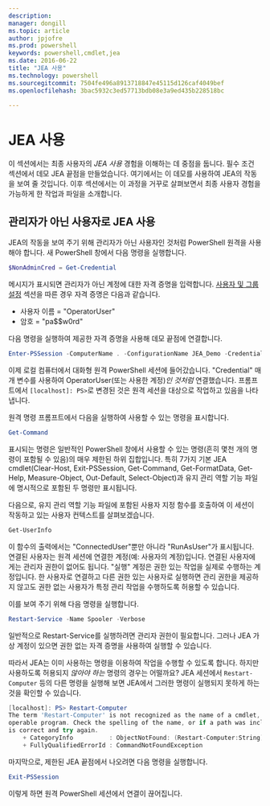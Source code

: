 ```yaml
---
description: 
manager: dongill
ms.topic: article
author: jpjofre
ms.prod: powershell
keywords: powershell,cmdlet,jea
ms.date: 2016-06-22
title: "JEA 사용"
ms.technology: powershell
ms.sourcegitcommit: 7504fe496a8913718847e45115d126caf4049bef
ms.openlocfilehash: 3bac5932c3ed57713bdb08e3a9ed435b228518bc

---
```


# JEA 사용
이 섹션에서는 최종 사용자의 *JEA 사용* 경험을 이해하는 데 중점을 둡니다.
필수 조건 섹션에서 데모 JEA 끝점을 만들었습니다.
여기에서는 이 데모를 사용하여 JEA의 작동을 보여 줄 것입니다.
이후 섹션에서는 이 과정을 거꾸로 살펴보면서 최종 사용자 경험을 가능하게 한 작업과 파일을 소개합니다.

## 관리자가 아닌 사용자로 JEA 사용
JEA의 작동을 보여 주기 위해 관리자가 아닌 사용자인 것처럼 PowerShell 원격을 사용해야 합니다.
새 PowerShell 창에서 다음 명령을 실행합니다.   

```PowerShell
$NonAdminCred = Get-Credential
```

메시지가 표시되면 관리자가 아닌 계정에 대한 자격 증명을 입력합니다.
[사용자 및 그룹 설정](creating-a-domain-controller.md#set-up-users-and-groups) 섹션을 따른 경우 자격 증명은 다음과 같습니다.
-   사용자 이름 = "OperatorUser"
-   암호 = "pa$$w0rd"

다음 명령을 실행하여 제공한 자격 증명을 사용해 데모 끝점에 연결합니다.

```PowerShell
Enter-PSSession -ComputerName . -ConfigurationName JEA_Demo -Credential $NonAdminCred
```

이제 로컬 컴퓨터에서 대화형 원격 PowerShell 세션에 들어갔습니다.
"Credential" 매개 변수를 사용하여 OperatorUser(또는 사용한 계정)*인 것처럼* 연결했습니다.
프롬프트에서 `[localhost]: PS>`로 변경된 것은 원격 세션을 대상으로 작업하고 있음을 나타냅니다.  

원격 명령 프롬프트에서 다음을 실행하여 사용할 수 있는 명령을 표시합니다.

```PowerShell
Get-Command
```

표시되는 명령은 일반적인 PowerShell 창에서 사용할 수 있는 명령(흔히 몇천 개의 명령이 포함될 수 있음)의 매우 제한된 하위 집합입니다.
특히 7가지 기본 JEA cmdlet(Clear-Host, Exit-PSSession, Get-Command, Get-FormatData, Get-Help, Measure-Object, Out-Default, Select-Object)과 유지 관리 역할 기능 파일에 명시적으로 포함된 두 명령만 표시됩니다.

다음으로, 유지 관리 역할 기능 파일에 포함된 사용자 지정 함수를 호출하여 이 세션이 작동하고 있는 사용자 컨텍스트를 살펴보겠습니다.

```PowerShell
Get-UserInfo
```

이 함수의 출력에서는 "ConnectedUser"뿐만 아니라 "RunAsUser"가 표시됩니다.
연결된 사용자는 원격 세션에 연결한 계정(예: 사용자의 계정)입니다.
연결된 사용자에게는 관리자 권한이 없어도 됩니다.
"실행" 계정은 권한 있는 작업을 실제로 수행하는 계정입니다.
한 사용자로 연결하고 다른 권한 있는 사용자로 실행하면 관리 권한을 제공하지 않고도 권한 없는 사용자가 특정 관리 작업을 수행하도록 허용할 수 있습니다.

이를 보여 주기 위해 다음 명령을 실행합니다.

```PowerShell
Restart-Service -Name Spooler -Verbose
```

일반적으로 Restart-Service를 실행하려면 관리자 권한이 필요합니다.
그러나 JEA 가상 계정이 있으면 권한 없는 자격 증명을 사용하여 실행할 수 있습니다.

따라서 JEA는 이미 사용하는 명령을 이용하여 작업을 수행할 수 있도록 합니다.
하지만 사용하도록 허용되지 *않아야 하는* 명령의 경우는 어떨까요?
JEA 세션에서 `Restart-Computer` 등의 다른 명령을 실행해 보면 JEA에서 그러한 명령이 실행되지 못하게 하는 것을 확인할 수 있습니다.

```PowerShell
[localhost]: PS> Restart-Computer
The term 'Restart-Computer' is not recognized as the name of a cmdlet, function, script file, or
operable program. Check the spelling of the name, or if a path was included, verify that the path
is correct and try again.
    + CategoryInfo          : ObjectNotFound: (Restart-Computer:String) [], CommandNotFoundException
    + FullyQualifiedErrorId : CommandNotFoundException
```

마지막으로, 제한된 JEA 끝점에서 나오려면 다음 명령을 실행합니다.

```PowerShell
Exit-PSSession
```

이렇게 하면 원격 PowerShell 세션에서 연결이 끊어집니다.




<!--HONumber=Jun16_HO4-->


